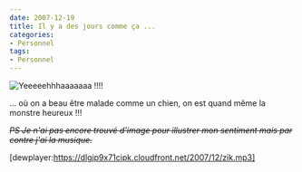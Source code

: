 ```yaml
---
date: 2007-12-19
title: Il y a des jours comme ça ...
categories:
- Personnel
tags:
- Personnel
---
```

<img src="https://dlgjp9x71cipk.cloudfront.net/2007/12/youpi.png" alt="Yeeeeehhhaaaaaaa !!!!" />

... où on a beau être malade comme un chien, on est quand même la monstre heureux !!!

<span style="text-decoration: line-through;"><em>PS
Je n'ai pas encore trouvé d'image pour illustrer mon sentiment  mais par contre j'ai la musique.</em></span>

[dewplayer:https://dlgjp9x71cipk.cloudfront.net/2007/12/zik.mp3]
